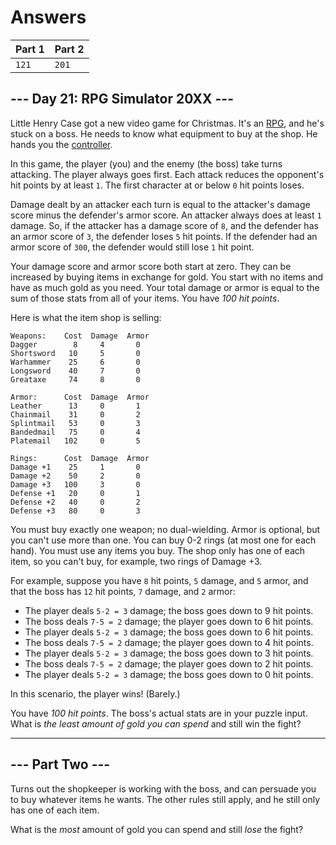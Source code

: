 # Answers

| Part 1 | Part 2 |
|--------|--------|
|  `121` |  `201` |

## --- Day 21: RPG Simulator 20XX ---

Little Henry Case got a new video game for Christmas. It's an [RPG](https://en.wikipedia.org/wiki/Role-playing_video_game), and he's stuck on a boss. He needs to know what equipment to buy at the shop. He hands you the [controller](https://en.wikipedia.org/wiki/Game_controller).

In this game, the player (you) and the enemy (the boss) take turns attacking. The player always goes first. Each attack reduces the opponent's hit points by at least `1`. The first character at or below `0` hit points loses.

Damage dealt by an attacker each turn is equal to the attacker's damage score minus the defender's armor score. An attacker always does at least `1` damage. So, if the attacker has a damage score of `8`, and the defender has an armor score of `3`, the defender loses `5` hit points. If the defender had an armor score of `300`, the defender would still lose `1` hit point.

Your damage score and armor score both start at zero. They can be increased by buying items in exchange for gold. You start with no items and have as much gold as you need. Your total damage or armor is equal to the sum of those stats from all of your items. You have _100 hit points_.

Here is what the item shop is selling:

    Weapons:    Cost  Damage  Armor
    Dagger        8     4       0
    Shortsword   10     5       0
    Warhammer    25     6       0
    Longsword    40     7       0
    Greataxe     74     8       0
    
    Armor:      Cost  Damage  Armor
    Leather      13     0       1
    Chainmail    31     0       2
    Splintmail   53     0       3
    Bandedmail   75     0       4
    Platemail   102     0       5
    
    Rings:      Cost  Damage  Armor
    Damage +1    25     1       0
    Damage +2    50     2       0
    Damage +3   100     3       0
    Defense +1   20     0       1
    Defense +2   40     0       2
    Defense +3   80     0       3
    

You must buy exactly one weapon; no dual-wielding. Armor is optional, but you can't use more than one. You can buy 0-2 rings (at most one for each hand). You must use any items you buy. The shop only has one of each item, so you can't buy, for example, two rings of Damage +3.

For example, suppose you have `8` hit points, `5` damage, and `5` armor, and that the boss has `12` hit points, `7` damage, and `2` armor:

*   The player deals `5-2 = 3` damage; the boss goes down to 9 hit points.
*   The boss deals `7-5 = 2` damage; the player goes down to 6 hit points.
*   The player deals `5-2 = 3` damage; the boss goes down to 6 hit points.
*   The boss deals `7-5 = 2` damage; the player goes down to 4 hit points.
*   The player deals `5-2 = 3` damage; the boss goes down to 3 hit points.
*   The boss deals `7-5 = 2` damage; the player goes down to 2 hit points.
*   The player deals `5-2 = 3` damage; the boss goes down to 0 hit points.

In this scenario, the player wins! (Barely.)

You have _100 hit points_. The boss's actual stats are in your puzzle input. What is _the least amount of gold you can spend_ and still win the fight?

-----------------

## --- Part Two ---

Turns out the shopkeeper is working with the boss, and can persuade you to buy whatever items he wants. The other rules still apply, and he still only has one of each item.

What is the _most_ amount of gold you can spend and still _lose_ the fight?
